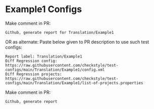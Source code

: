 # Example1 Configs
Make comment in PR:
```
Github, generate report for Translation/Example1
```
OR as alternate:
Paste below given to PR description to use such test configs:
```
Report label: Translation/Example1
Diff Regression config: https://raw.githubusercontent.com/checkstyle/test-configs/main/Translation/Example1/config.xml
Diff Regression projects: https://raw.githubusercontent.com/checkstyle/test-configs/main/Translation/Example1/list-of-projects.properties
```
Make comment in PR:
```
Github, generate report
```
